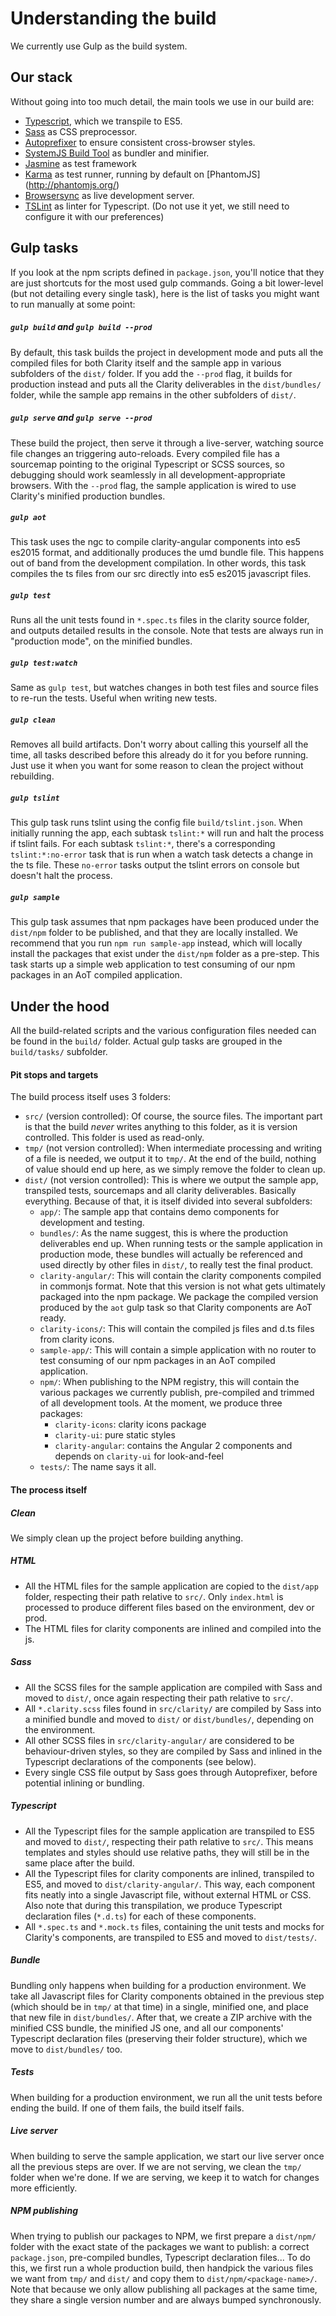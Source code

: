 Understanding the build
=======================
We currently use Gulp as the build system. 

Our stack
---------
Without going into too much detail, the main tools we use in our build are:
* [Typescript](http://www.typescriptlang.org/), which we transpile to ES5.
* [Sass](http://sass-lang.com/) as CSS preprocessor.
* [Autoprefixer](https://github.com/postcss/autoprefixer) to ensure consistent cross-browser styles.
* [SystemJS Build Tool](https://github.com/systemjs/builder) as bundler and minifier.
* [Jasmine](http://jasmine.github.io/) as test framework
* [Karma](http://karma-runner.github.io/) as test runner, running by default on [PhantomJS]
(http://phantomjs.org/)
* [Browsersync](http://www.browsersync.io/) as live development server.
* [TSLint](http://palantir.github.io/tslint/) as linter for Typescript. (Do not use it yet, we 
  still need to configure it with our preferences)

Gulp tasks
----------
If you look at the npm scripts defined in `package.json`, you'll notice that they are just 
shortcuts for the most used gulp commands. Going a bit lower-level (but not detailing every 
single task), here is the list of tasks you might want to run manually at some point:

##### `gulp build` and `gulp build --prod`
By default, this task builds the project in development mode and puts all the compiled files for 
both Clarity itself and the sample app in various subfolders of the `dist/` folder. If you add the 
`--prod` flag, it builds for production instead and puts all the Clarity deliverables in the 
`dist/bundles/` folder, while the sample app remains in the other subfolders of `dist/`.

##### `gulp serve` and `gulp serve --prod`
These build the project, then serve it through a live-server, watching source file changes an 
triggering auto-reloads. Every compiled file has a sourcemap pointing to the original Typescript 
or SCSS sources, so debugging should work seamlessly in all development-appropriate browsers.
With the `--prod` flag, the sample application is wired to use Clarity's minified production 
bundles.

##### `gulp aot`
This task uses the ngc to compile clarity-angular components into es5 es2015 format, and additionally
produces the umd bundle file. This happens out of band from the development compilation. In other words,
this task compiles the ts files from our src directly into es5 es2015 javascript files.

##### `gulp test`
Runs all the unit tests found in `*.spec.ts` files in the clarity source folder, and outputs 
detailed results in the console. Note that tests are always run in "production mode", on the 
minified bundles.

##### `gulp test:watch`
Same as `gulp test`, but watches changes in both test files and source files to re-run the tests.
Useful when writing new tests.

##### `gulp clean`
Removes all build artifacts. Don't worry about calling this yourself all the time, all tasks 
described before this already do it for you before running. Just use it when you want for some 
reason to clean the project without rebuilding.

##### `gulp tslint`
This gulp task runs tslint using the config file `build/tslint.json`. When initially running the app,
each subtask `tslint:*` will run and halt the process if tslint fails. For each subtask `tslint:*`,
there's a corresponding `tslint:*:no-error` task that is run when a watch task detects a change in
the ts file. These `no-error` tasks output the tslint errors on console but doesn't halt the process.

##### `gulp sample`
This gulp task assumes that npm packages have been produced under the `dist/npm` folder to be published, 
and that they are locally installed. We recommend that you run `npm run sample-app` instead, which will
locally install the packages that exist under the `dist/npm` folder as a pre-step. 
This task starts up a simple web application to test consuming of our npm packages in an AoT compiled application.

Under the hood
--------------
All the build-related scripts and the various configuration files needed can be found in the 
`build/` folder. Actual gulp tasks are grouped in the `build/tasks/` subfolder.

#### Pit stops and targets
The build process itself uses 3 folders:
* `src/` (version controlled): Of course, the source files. The important part is that the build 
  _never_ writes anything to this folder, as it is version controlled. This folder is used as 
  read-only.
* `tmp/` (not version controlled): When intermediate processing and writing of a file is needed, we 
  output it to `tmp/`. At the end of the build, nothing of value should end up here, as we simply 
  remove the folder to clean up.
* `dist/` (not version controlled): This is where we output the sample app, transpiled tests, 
  sourcemaps and all clarity deliverables. Basically everything. Because of that, it is itself 
  divided into several subfolders:
  * `app/`: The sample app that contains demo components for development and testing.
  * `bundles/`: As the name suggest, this is where the production deliverables end up. When 
    running tests or the sample application in production mode, these bundles will actually be 
    referenced and used directly by other files in `dist/`, to really test the final product.
  * `clarity-angular/`: This will contain the clarity components compiled in commonjs format. Note that
    this version is not what gets ultimately packaged into the npm package. We package the compiled version
    produced by the `aot` gulp task so that Clarity components are AoT ready.
  * `clarity-icons/`: This will contain the compiled js files and d.ts files from clarity icons. 
  * `sample-app/`: This will contain a simple application with no router to test consuming of our 
    npm packages in an AoT compiled application. 
  * `npm/`: When publishing to the NPM registry, this will contain the various packages we 
    currently publish, pre-compiled and trimmed of all development tools. At the moment, we produce
    three packages:
    * `clarity-icons`: clarity icons package
    * `clarity-ui`: pure static styles
    * `clarity-angular`: contains the Angular 2 components and depends on `clarity-ui` for look-and-feel
  * `tests/`: The name says it all.

#### The process itself

##### Clean
We simply clean up the project before building anything.

##### HTML
* All the HTML files for the sample application are copied to the `dist/app` folder, respecting 
  their path relative to `src/`. Only `index.html` is processed to produce different files based 
  on the environment, dev or prod.
* The HTML files for clarity components are inlined and compiled into the js.

##### Sass
* All the SCSS files for the sample application are compiled with Sass and moved to `dist/`, once
 again respecting their path relative to `src/`.
* All `*.clarity.scss` files found in `src/clarity/` are compiled by Sass into a minified bundle 
  and moved to `dist/` or `dist/bundles/`, depending on the environment.
* All other SCSS files in `src/clarity-angular/` are considered to be behaviour-driven styles, so they 
  are compiled by Sass and inlined in the Typescript declarations of the
  components (see below).
* Every single CSS file output by Sass goes through Autoprefixer, before potential inlining or 
  bundling.
  
##### Typescript
* All the Typescript files for the sample application are transpiled to ES5 and moved to `dist/`,
  respecting their path relative to `src/`. This means templates and styles should use relative 
  paths, they will still be in the same place after the build.
* All the Typescript files for clarity components are inlined, transpiled to ES5, and moved to 
  `dist/clarity-angular/`. This way, each component fits neatly 
  into a single Javascript file, without external HTML or CSS. Also note that during this 
  transpilation, we produce Typescript declaration files (`*.d.ts`) for each of these components.
* All `*.spec.ts` and `*.mock.ts` files, containing the unit tests and mocks for Clarity's 
  components, are transpiled to ES5 and moved to `dist/tests/`.

##### Bundle
Bundling only happens when building for a production environment. We take all Javascript files for 
Clarity components obtained in the previous step (which should be in `tmp/` at that time) in a 
single, minified one, and place that new file in `dist/bundles/`.
After that, we create a ZIP archive with the minified CSS bundle, the minified JS one, and all 
our components' Typescript declaration files (preserving their folder structure), which we move 
to `dist/bundles/` too.

##### Tests
When building for a production environment, we run all the unit tests before ending the build. If
one of them fails, the build itself fails.

##### Live server
When building to serve the sample application, we start our live server once all the previous 
steps are over.
If we are not serving, we clean the `tmp/` folder when we're done. If we are serving, we keep it 
to watch for changes more efficiently.

##### NPM publishing
When trying to publish our packages to NPM, we first prepare a `dist/npm/` folder with the exact 
state of the packages we want to publish: a correct `package.json`, pre-compiled bundles, 
Typescript declaration files... To do this, we first run a whole production build, then handpick 
the various files we want from  `tmp/` and `dist/` and copy them to `dist/npm/<package-name>/`.
Note that because we only allow publishing all packages at the same time, they share a single 
version number and are always bumped synchronously.